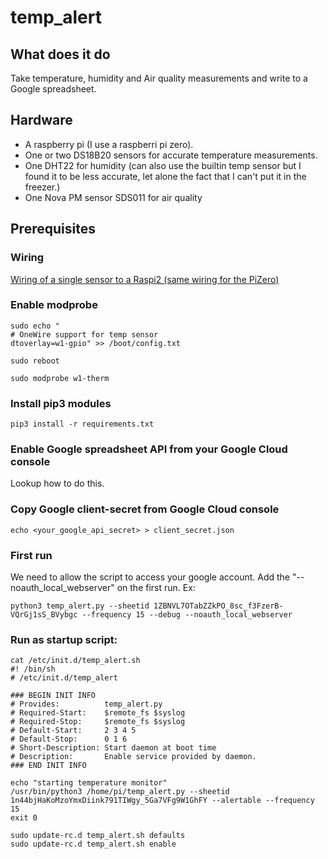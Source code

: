 # temp_alert

## What does it do

Take temperature, humidity and Air quality measurements and write to a Google spreadsheet.

## Hardware

* A raspberry pi (I use a raspberri pi zero).
* One or two DS18B20 sensors for accurate temperature measurements.
* One DHT22 for humidity (can also use the builtin temp sensor but I found it to be less accurate, let alone the fact that I can't put it in the freezer.)
* One Nova PM sensor SDS011 for air quality

## Prerequisites


### Wiring

[Wiring of a single sensor to a Raspi2 (same wiring for the PiZero)](images/Raspberry-Pi-DS18B20.png)


### Enable modprobe
```
sudo echo "
# OneWire support for temp sensor
dtoverlay=w1-gpio" >> /boot/config.txt

sudo reboot

sudo modprobe w1-therm
```


### Install pip3 modules
```
pip3 install -r requirements.txt
```

### Enable Google spreadsheet API from your Google Cloud console
Lookup how to do this.

### Copy Google client-secret from Google Cloud console
```
echo <your_google_api_secret> > client_secret.json
```

### First run
We need to allow the script to access your google account. Add the 
 "--noauth_local_webserver" on the first run. Ex:
```
python3 temp_alert.py --sheetid 1ZBNVL7OTabZZkPO_8sc_f3FzerB-VQrGj1sS_BVybgc --frequency 15 --debug --noauth_local_webserver
```

### Run as startup script:

```
cat /etc/init.d/temp_alert.sh
#! /bin/sh
# /etc/init.d/temp_alert

### BEGIN INIT INFO
# Provides:          temp_alert.py
# Required-Start:    $remote_fs $syslog
# Required-Stop:     $remote_fs $syslog
# Default-Start:     2 3 4 5
# Default-Stop:      0 1 6
# Short-Description: Start daemon at boot time
# Description:       Enable service provided by daemon.
### END INIT INFO

echo "starting temperature monitor"
/usr/bin/python3 /home/pi/temp_alert.py --sheetid 1n44bjHaKoMzoYmxDiink791TIWgy_5Ga7VFg9W1GhFY --alertable --frequency 15
exit 0

sudo update-rc.d temp_alert.sh defaults
sudo update-rc.d temp_alert.sh enable
```

